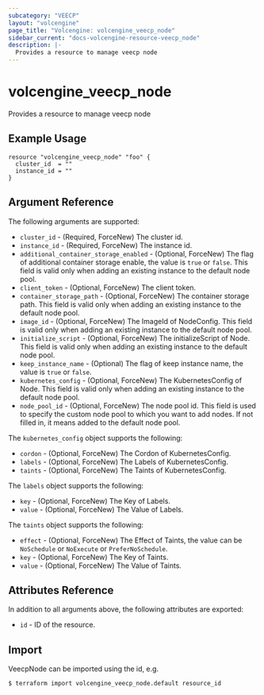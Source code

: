 ```yaml
---
subcategory: "VEECP"
layout: "volcengine"
page_title: "Volcengine: volcengine_veecp_node"
sidebar_current: "docs-volcengine-resource-veecp_node"
description: |-
  Provides a resource to manage veecp node
---
```

# volcengine_veecp_node
Provides a resource to manage veecp node
## Example Usage
```hcl
resource "volcengine_veecp_node" "foo" {
  cluster_id  = ""
  instance_id = ""
}
```
## Argument Reference
The following arguments are supported:
* `cluster_id` - (Required, ForceNew) The cluster id.
* `instance_id` - (Required, ForceNew) The instance id.
* `additional_container_storage_enabled` - (Optional, ForceNew) The flag of additional container storage enable, the value is `true` or `false`. This field is valid only when adding an existing instance to the default node pool.
* `client_token` - (Optional, ForceNew) The client token.
* `container_storage_path` - (Optional, ForceNew) The container storage path. This field is valid only when adding an existing instance to the default node pool.
* `image_id` - (Optional, ForceNew) The ImageId of NodeConfig. This field is valid only when adding an existing instance to the default node pool.
* `initialize_script` - (Optional, ForceNew) The initializeScript of Node. This field is valid only when adding an existing instance to the default node pool.
* `keep_instance_name` - (Optional) The flag of keep instance name, the value is `true` or `false`.
* `kubernetes_config` - (Optional, ForceNew) The KubernetesConfig of Node. This field is valid only when adding an existing instance to the default node pool.
* `node_pool_id` - (Optional, ForceNew) The node pool id. This field is used to specify the custom node pool to which you want to add nodes. If not filled in, it means added to the default node pool.

The `kubernetes_config` object supports the following:

* `cordon` - (Optional, ForceNew) The Cordon of KubernetesConfig.
* `labels` - (Optional, ForceNew) The Labels of KubernetesConfig.
* `taints` - (Optional, ForceNew) The Taints of KubernetesConfig.

The `labels` object supports the following:

* `key` - (Optional, ForceNew) The Key of Labels.
* `value` - (Optional, ForceNew) The Value of Labels.

The `taints` object supports the following:

* `effect` - (Optional, ForceNew) The Effect of Taints, the value can be `NoSchedule` or `NoExecute` or `PreferNoSchedule`.
* `key` - (Optional, ForceNew) The Key of Taints.
* `value` - (Optional, ForceNew) The Value of Taints.

## Attributes Reference
In addition to all arguments above, the following attributes are exported:
* `id` - ID of the resource.



## Import
VeecpNode can be imported using the id, e.g.
```
$ terraform import volcengine_veecp_node.default resource_id
```

